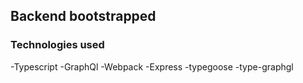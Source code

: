 ## Backend bootstrapped 

### Technologies used
-Typescript
-GraphQl
-Webpack
-Express
-typegoose
-type-graphgl